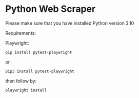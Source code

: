 # Python Web Scraper

Please make sure that you have installed Python version 3.10

Requirements:

Playwright:

`pip install pytest-playwright`

or 

`pip3 install pytest-playwright`

then follow by:

`playwright install`


